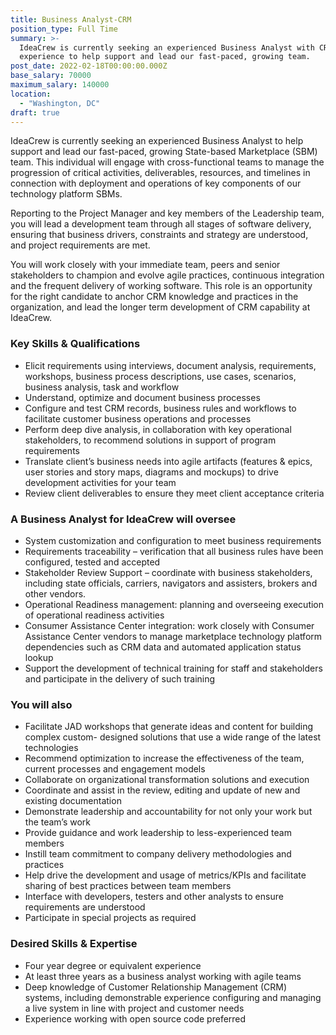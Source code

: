 ```yaml
---
title: Business Analyst-CRM
position_type: Full Time
summary: >-
  IdeaCrew is currently seeking an experienced Business Analyst with CRM
  experience to help support and lead our fast-paced, growing team.
post_date: 2022-02-18T00:00:00.000Z
base_salary: 70000
maximum_salary: 140000
location:
  - "Washington, DC"
draft: true
---
```


IdeaCrew is currently seeking an experienced Business Analyst to help support and lead our fast-paced, growing State-based Marketplace (SBM) team. This individual will engage with cross-functional teams to manage the progression of critical activities, deliverables, resources, and timelines in connection with deployment and operations of key components of our technology platform SBMs.

Reporting to the Project Manager and key members of the Leadership team, you will lead a development team through all stages of software delivery, ensuring that business drivers, constraints and strategy are understood, and project requirements are met.

You will work closely with your immediate team, peers and senior stakeholders to champion and evolve agile practices, continuous integration and the frequent delivery of working software. This role is an opportunity for the right candidate to anchor CRM knowledge and practices in the organization, and lead the longer term development of CRM capability at IdeaCrew.

### Key Skills & Qualifications

- Elicit requirements using interviews, document analysis, requirements, workshops, business process descriptions, use cases, scenarios, business analysis, task and workflow
- Understand, optimize and document business processes
- Configure and test CRM records, business rules and workflows to facilitate customer business operations and processes
- Perform deep dive analysis, in collaboration with key operational stakeholders, to recommend solutions in support of program requirements
- Translate client’s business needs into agile artifacts (features & epics, user stories and story maps, diagrams and mockups) to drive development activities for your team
- Review client deliverables to ensure they meet client acceptance criteria

### A Business Analyst for IdeaCrew will oversee

- System customization and configuration to meet business requirements
- Requirements traceability – verification that all business rules have been configured, tested and accepted
- Stakeholder Review Support – coordinate with business stakeholders, including state officials, carriers, navigators and assisters, brokers and other vendors.
- Operational Readiness management: planning and overseeing execution of operational readiness activities
- Consumer Assistance Center integration: work closely with Consumer Assistance Center vendors to manage marketplace technology platform dependencies such as CRM data and automated application status lookup
- Support the development of technical training for staff and stakeholders and participate in the delivery of such training

### You will also

- Facilitate JAD workshops that generate ideas and content for building complex custom- designed solutions that use a wide range of the latest technologies
- Recommend optimization to increase the effectiveness of the team, current processes and engagement models
- Collaborate on organizational transformation solutions and execution
- Coordinate and assist in the review, editing and update of new and existing documentation
- Demonstrate leadership and accountability for not only your work but the team’s work
- Provide guidance and work leadership to less-experienced team members
- Instill team commitment to company delivery methodologies and practices
- Help drive the development and usage of metrics/KPIs and facilitate sharing of best practices between team members
- Interface with developers, testers and other analysts to ensure requirements are understood
- Participate in special projects as required

### Desired Skills & Expertise

- Four year degree or equivalent experience
- At least three years as a business analyst working with agile teams
- Deep knowledge of Customer Relationship Management (CRM) systems, including demonstrable experience configuring and managing a live system in line with project and customer needs
- Experience working with open source code preferred
